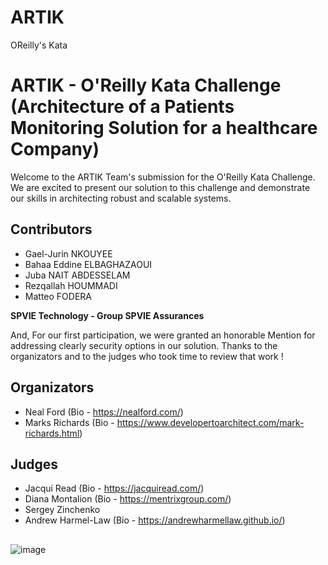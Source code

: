 # ARTIK
OReilly's Kata

# ARTIK - O'Reilly Kata Challenge (Architecture of a Patients Monitoring Solution for a healthcare Company)

Welcome to the ARTIK Team's submission for the O'Reilly Kata Challenge. We are excited to present our solution to this challenge and demonstrate our skills in architecting robust and scalable systems.

## Contributors 
- Gael-Jurin NKOUYEE
- Bahaa Eddine ELBAGHAZAOUI
- Juba NAIT ABDESSELAM
- Rezqallah HOUMMADI
- Matteo FODERA

**SPVIE Technology - Group SPVIE Assurances**

And, For our first participation, we were granted an honorable Mention for addressing clearly security options in our solution. Thanks to the organizators and to the judges who took time to review that work ! 

## Organizators
- Neal Ford (Bio - https://nealford.com/)
- Marks Richards (Bio - https://www.developertoarchitect.com/mark-richards.html)

## Judges
- Jacqui Read (Bio - https://jacquiread.com/)
- Diana Montalion (Bio - https://mentrixgroup.com/)
- Sergey Zinchenko 
- Andrew Harmel-Law (Bio - https://andrewharmellaw.github.io/)

##
![image](https://github.com/gael-jurin/ARTIK/assets/878418/cb04a5e5-265c-4b4d-8131-6b71b8f74997)


